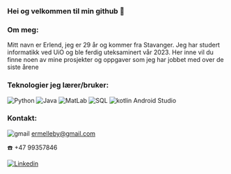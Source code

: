 ### Hei og velkommen til min github 👋


### Om meg:
Mitt navn er Erlend, jeg er 29 år og kommer fra Stavanger. Jeg har studert informatikk ved UiO og ble ferdig uteksaminert vår 2023.
Her inne vil du finne noen av mine prosjekter og oppgaver som jeg har jobbet med over de siste årene


### Teknologier jeg lærer/bruker:
![Python](https://img.shields.io/badge/Python-3776AB?style=for-the-badge&logo=python&logoColor=white) ![Java](https://img.shields.io/badge/Java-ED8B00?style=for-the-badge&logo=java&logoColor=white) ![MatLab](https://img.shields.io/badge/MatLab-ED8B00?style=for-the-badge&logo=java&logoColor=white) ![SQL](https://img.shields.io/badge/PostgreSQL-316192?style=for-the-badge&logo=postgresql&logoColor=white) ![kotlin](https://img.shields.io/badge/Kotlin-0095D5?&style=for-the-badge&logo=kotlin&logoColor=white) Android Studio


### Kontakt:
![gmail](https://img.shields.io/badge/Gmail-D14836?style=for-the-badge&logo=gmail&logoColor=white) ermelleby@gmail.com 

:phone: +47 99357846

[![Linkedin](https://img.shields.io/badge/LinkedIn-0077B5?style=for-the-badge&logo=linkedin&logoColor=white&link=https://www.linkedin.com/in/erlendrm/)](https://www.linkedin.com/in/erlendrm/)



<!--
**Erlend-RM/Erlend-RM** is a ✨ _special_ ✨ repository because its `README.md` (this file) appears on your GitHub profile.

Here are some ideas to get you started:

- 🔭 I’m currently working on ...
- 🌱 I’m currently learning ...
- 👯 I’m looking to collaborate on ...
- 🤔 I’m looking for help with ...
- 💬 Ask me about ...
- 📫 How to reach me: ...
- 😄 Pronouns: ...
- ⚡ Fun fact: ...
-->
